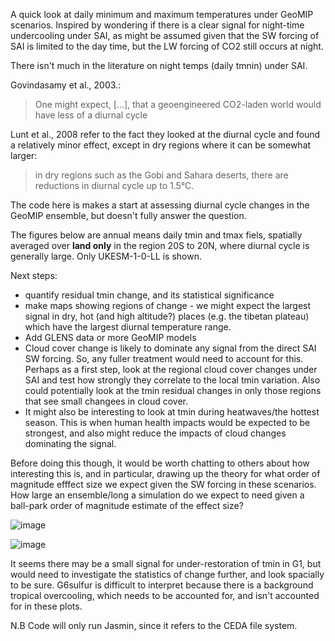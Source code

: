 A quick look at daily minimum and maximum temperatures under GeoMIP scenarios. Inspired by wondering if there is a clear signal for night-time undercooling under SAI, as might be assumed given that the SW forcing of SAI is limited to the day time, but the LW forcing of CO2 still occurs at night. 

There isn't much in the literature on night temps (daily tmnin) under SAI.

Govindasamy et al., 2003.: 
> One might expect, [...], that a geoengineered CO2-laden world would have less of a diurnal cycle
 
Lunt et al., 2008 refer to the fact they looked at the diurnal cycle and found a relatively minor effect, except in dry regions where it can be somewhat larger:
> in dry regions such as the Gobi and Sahara deserts, there are reductions in diurnal cycle up to 1.5°C.


The code here is makes a start at assessing diurnal cycle changes in the GeoMIP ensemble, but doesn't fully answer the question. 

The figures below are annual means daily tmin and tmax fiels, spatially averaged over **land only** in the region 20S to 20N, where diurnal cycle is generally large. Only UKESM-1-0-LL is shown. 



Next steps: 


* quantify residual tmin change, and its statistical significance
* make maps showing regions of change - we might expect the largest signal in dry, hot (and high altitude?) places (e.g. the tibetan plateau) which have the largest diurnal temperature range. 
* Add GLENS data or more GeoMIP models 
* Cloud cover change is likely to dominate any signal from the direct SAI SW forcing. So, any fuller treatment would need to account for this. Perhaps as a first step, look at the regional cloud cover changes under SAI and test how strongly they correlate to the local tmin variation. Also could potentially look at the tmin residual changes in only those regions that see small changees in cloud cover. 
* It might also be interesting to look at tmin during heatwaves/the hottest season. This is when human health impacts would be expected to be strongest, and also might reduce the impacts of cloud changes dominating the signal. 

Before doing this though, it would be worth chatting to others about how interesting this is, and in particular, drawing up the theory for what order of magnitude efffect size we expect given the SW forcing in these scenarios. How large an ensemble/long a simulation do we expect to need given a ball-park order of magnitude estimate of the effect size? 

![image](https://github.com/alistairduffey/Night_temps_under_SAI/assets/47328986/da8eca37-211c-4dc8-9efb-36197a7bffc8)

![image](https://github.com/alistairduffey/Night_temps_under_SAI/assets/47328986/fa1bfc49-927d-49ab-858f-356d33cf0a50)

It seems there may be a small signal for under-restoration of tmin in G1, but would need to investigate the statistics of change further, and look spacially to be sure. G6sulfur is difficult to interpret because there is a background tropical overcooling, which needs to be accounted for, and isn't accounted for in these plots. 

N.B Code will only run Jasmin, since it refers to the CEDA file system.  

